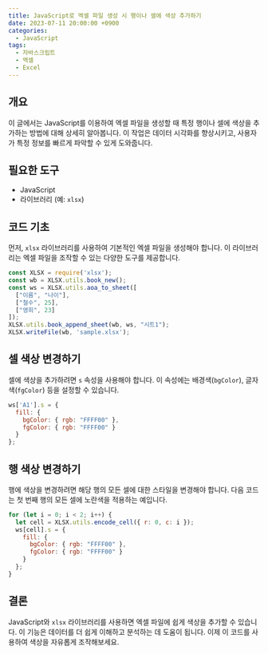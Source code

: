 ```yaml
---
title: JavaScript로 엑셀 파일 생성 시 행이나 셀에 색상 추가하기
date: 2023-07-11 20:00:00 +0900
categories:
  - JavaScript
tags:
  - 자바스크립트
  - 엑셀
  - Excel
---
```


## 개요

이 글에서는 JavaScript를 이용하여 엑셀 파일을 생성할 때 특정 행이나 셀에 색상을 추가하는 방법에 대해 상세히 알아봅니다. 이 작업은 데이터 시각화를 향상시키고, 사용자가 특정 정보를 빠르게 파악할 수 있게 도와줍니다.

## 필요한 도구

- JavaScript
- 라이브러리 (예: `xlsx`)

## 코드 기초

먼저, `xlsx` 라이브러리를 사용하여 기본적인 엑셀 파일을 생성해야 합니다. 이 라이브러리는 엑셀 파일을 조작할 수 있는 다양한 도구를 제공합니다.

```javascript
const XLSX = require('xlsx');
const wb = XLSX.utils.book_new();
const ws = XLSX.utils.aoa_to_sheet([
  ["이름", "나이"],
  ["철수", 25],
  ["영희", 23]
]);
XLSX.utils.book_append_sheet(wb, ws, "시트1");
XLSX.writeFile(wb, 'sample.xlsx');
```

## 셀 색상 변경하기

셀에 색상을 추가하려면 `s` 속성을 사용해야 합니다. 이 속성에는 배경색(`bgColor`), 글자색(`fgColor`) 등을 설정할 수 있습니다.

```javascript
ws['A1'].s = {
  fill: {
    bgColor: { rgb: "FFFF00" },
    fgColor: { rgb: "FFFF00" }
  }
};
```

## 행 색상 변경하기

행에 색상을 변경하려면 해당 행의 모든 셀에 대한 스타일을 변경해야 합니다. 다음 코드는 첫 번째 행의 모든 셀에 노란색을 적용하는 예입니다.

```javascript
for (let i = 0; i < 2; i++) {
  let cell = XLSX.utils.encode_cell({ r: 0, c: i });
  ws[cell].s = {
    fill: {
      bgColor: { rgb: "FFFF00" },
      fgColor: { rgb: "FFFF00" }
    }
  };
}
```

## 결론

JavaScript와 `xlsx` 라이브러리를 사용하면 엑셀 파일에 쉽게 색상을 추가할 수 있습니다. 이 기능은 데이터를 더 쉽게 이해하고 분석하는 데 도움이 됩니다. 이제 이 코드를 사용하여 색상을 자유롭게 조작해보세요.